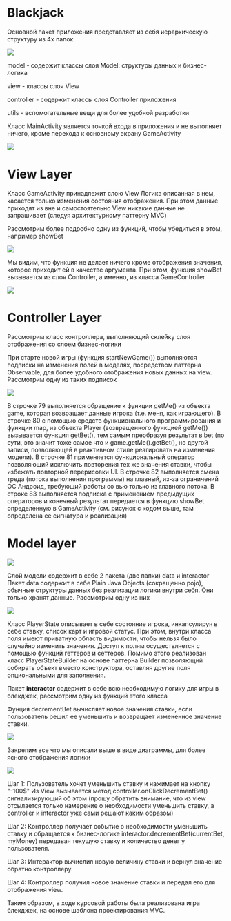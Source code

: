 # Blackjack

Основной пакет приложения представляет из себя иерархическую структуру из 4х папок

![](Untitled-83c88eea-4708-4019-92d6-5233428837b4.png)

model - содержит классы слоя Model: структуры данных и бизнес-логика

view - классы слоя View

controller - содержит классы слоя Controller приложения

utils - вспомогательные вещи для более удобной разработки

Класс MainActivity является точкой входа в приложения и не выполняет ничего, кроме перехода к основному экрану GameActivity

![](Untitled-99c859c3-864b-44f2-b111-2e3dfa3dd543.png)

# View Layer

Класс GameActivity принадлежит слою View
Логика описанная в нем, касается только изменения состояния отображения. При этом данные приходят из вне и самостоятельно View никакие данные не запрашивает (следуя архитектурному паттерну MVC)

Рассмотрим более подробно одну из функций, чтобы убедиться в этом, например showBet

![](Untitled-dcc333ac-e751-4c3a-9f4d-1e2f0de53fac.png)

Мы видим, что функция не делает ничего кроме отображения значения, которое приходит ей в качестве аргумента. При этом, функция showBet вызывается из слоя Controller, а именно, из класса GameController

![](Untitled-a58ec2a9-4e3d-4323-8adb-8e957ca845da.png)

# Controller Layer

Рассмотрим класс контроллера, выполняющий склейку слоя отображения со слоем бизнес-логики

При старте новой игры (функция startNewGame()) выполняются подписки на изменения полей в моделях, посредством паттерна Observable, для более удобного отображения новых данных на view. Рассмотрим одну из таких подписок

 

![](Untitled-53e270f8-3674-4dbc-8964-40b8c67709ba.png)

В строчке 79 выполняется обращение к функции getMe() из объекта game, которая возвращает данные игрока (т.е. меня, как играющего).
В строчке 80 с помощью средств функционального программирования и функции map, из объекта Player (возвращенного функцией getMe()) вызывается функция getBet(), тем самым преобразуя результат в bet (по сути, это значит тоже самое что и game.getMe().getBet(), но другой записи, позволяющей в реактивном стиле реагировать на изменения модели).
В строчке 81 применяется функциональный оператор позволяющий исключить повторения тех же значения ставки, чтобы избежать повторной перерисовки UI.
В строчке 82 выполняется смена треда (потока выполнения программы) на главный, из-за ограничений ОС Андроид, требующий работы со вью только из главного потока.
В строке 83 выполняется подписка с применением предыдущих операторов и конечный результат передается в функцию showBet определенную в GameActivity (см. рисунок с кодом выше, там определена ее сигнатура и реализация)    

# Model layer

![](Untitled-df65bd5a-3041-42a5-982a-2c9bc0eb4a74.png)

Слой модели содержит в себе 2 пакета (две папки) data и interactor
Пакет data содержит в себе Plain Java Objects (сокращенно pojo), обычные структуры данных без реализации логики внутри себя. Они только хранят данные. Рассмотрим одну из них 

![](Untitled-6ffac149-0f7f-449c-9ff1-763dec228c7d.png)

Класс PlayerState описывает в себе состояние игрока, инкапсулируя в себе ставку, список карт и игровой статус. 
При этом, внутри класса поля имеют приватную область видимости, чтобы нельзя было случайно изменить значения. Доступ к полям осуществляется с помощью функций геттеров и сеттеров.
Помимо этого реализован класс PlayerStateBuilder на основе паттерна Builder позволяющий собирать объект вместо конструктора, оставляя другие поля опциональными для заполнения.

Пакет **interactor** содержит в себе всю необходимую логику для игры в блекджек, рассмотрим одну из функций этого класса

Фунция decrementBet вычисляет новое значения ставки, если пользователь решил ее уменьшить и возвращает измененное значение ставки.

![](Untitled-e4389196-7029-461b-a7ea-b3ad812089b8.png)

Закрепим все что мы описали выше в виде диаграммы, для более ясного отображения логики

![](Untitled-122a8817-d53c-4785-8be7-f2841416d51a.png)

Шаг 1: Пользователь хочет уменьшить ставку и нажимает на кнопку "-100$"
Из View вызывается метод controller.onClickDecrementBet() сигнализирующий об этом (прошу обратить внимание, что из view отсылается только намерение о необходимости уменьшить ставку, а controller и interactor уже сами решают каким образом)

Шаг 2: Контроллер получает событие о необходимости уменьшить ставку и обращается к бизнес-логике interactor.decrementBet(currentBet, myMoney) передавая текущую ставку и количество денег у пользователя.

Шаг 3:  Интерактор вычислил новую величину ставки и вернул значение обратно контроллеру.

Шаг 4: Контроллер получил новое значение ставки и передал его для отображения view.

Таким образом, в ходе курсовой работы была реализована игра блекджек, на основе шаблона проектирования MVC.